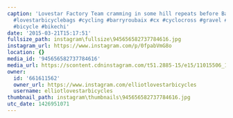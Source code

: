 ```yaml
---
caption: 'Lovestar Factory Team cramming in some hill repeats before Barry Roubaix.
  #lovestarbicyclebags #cycling #barryroubaix #cx #cyclocross #gravel #gravelgrinder
  #bicycle #bikechi'
date: '2015-03-21T15:17:51'
fullsize_path: instagram\fullsize\945656582737784616.jpg
instagram_url: https://www.instagram.com/p/0fpabVmG8o
location: {}
media_id: '945656582737784616'
media_url: https://scontent.cdninstagram.com/t51.2885-15/e15/11015506_1550485305224529_1829682928_n.jpg?ig_cache_key=OTQ1NjU2NTgyNzM3Nzg0NjE2.2
owner:
  id: '661611562'
  owner_url: https://www.instagram.com/elliotlovestarbicycles
  username: elliotlovestarbicycles
thumbnail_path: instagram\thumbnails\945656582737784616.jpg
utc_date: 1426951071
---
```

